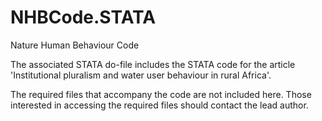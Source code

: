 # NHBCode.STATA
Nature Human Behaviour Code

The associated STATA do-file includes the STATA code for the article 'Institutional pluralism and water user behaviour in rural Africa'.

The required files that accompany the code are not included here. Those interested in accessing the required files should contact the lead author.
